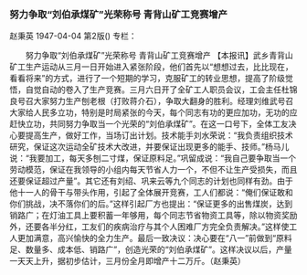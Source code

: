 ### 努力争取“刘伯承煤矿”光荣称号  青背山矿工竞赛增产
赵秉英
1947-04-04
第2版()
专栏：

　　努力争取“刘伯承煤矿”光荣称号
    青背山矿工竞赛增产
    【本报讯】武乡青背山矿工生产运动从三月一日开始进入紧张阶段，他们首先以“想想过去，比比现在，看看将来”的方式，进行了一个短期的学习，克服矿工的转业思想，提高了阶级觉悟，自觉自动的卷入了生产竞赛。三月六日开了全矿工人职员会议，工会主任杜锦良号召大家努力生产刨老根（打败蒋介石），争取大翻身的胜利。经理刘维武号召大家给人民多立功，特别是时局紧张的今天，每个同志有功的更应加功，无功的应赶快立功，共同努力争取当一个光荣的“刘伯承煤矿”。在这一口号下，全体工友决心要提高生产，做好工作，当场订出计划。技术能手刘水荣说：“我负责组织技术研究，保证这次运动全矿技术大改进，并要保证出现更多的能手、技师。”杨马儿说：“我要加工，每天多刨二寸煤，保证原料足。”巩留成说：“我自己要争取当一个劳动模范，保证在我领导的小组内每天节省人力一个，不但不让生产受损失，而且还要保证超过产量”。其它还有刘绍、巩来云等九个同志的计划也同样有劲。由于他十一人的骨干与带头作用，引起了全体展开竞赛，工人们都说：“俺们保证敢和你们挑战，决不落你们的后。”这样引起厂方也提出：“保证更多的出售煤炭，达到销路广；在灯油工具上要积蓄一年够用，每个同志节省物资工具等，除以物资奖励外，还要各半分红，工友们的疾病治疗与其个人困难厂方完全负责解决。”这样使工人更加满意，高兴愉快的全力生产。最后一致决议：决心要在“八一”前做到“原料足、数量多、成本低、销路广”，创造光荣的“刘伯承煤矿”。这样决议以后，产量一天天上升，据初步估计，三月份全月即增产十二万斤。（赵秉英）
